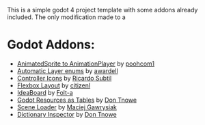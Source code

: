 This is a simple godot 4 project template with some addons already included.
The only modification made to a 

# Godot Addons:
- [AnimatedSprite to AnimationPlayer](https://github.com/poohcom1/godot-animated-sprite-2-player) by [poohcom1](https://github.com/poohcom1)
- [Automatic Layer enums](https://github.com/awardell/AutomaticLayerEnums) by [awardell](https://github.com/awardell)
- [Controller Icons](https://github.com/rsubtil/controller_icons/) by [Ricardo Subtil](https://github.com/rsubtil)
- [Flexbox Layout](https://github.com/citizenll/godot-flexbox) by [citizenl](https://github.com/citizenll)
- [IdeaBoard](https://github.com/folt-a/godot-idea-board) by [Folt-a](https://github.com/folt-a)
- [Godot Resources as Tables](https://github.com/don-tnowe/godot-resources-as-sheets-plugin/) by [Don Tnowe](https://github.com/don-tnowe)
- [Scene Loader](https://github.com/MASSHUU12/godot-scene-loader) by [Maciej Gawrysiak](https://github.com/MASSHUU12)
- [Dictionary Inspector](https://github.com/don-tnowe/godot-dictionary-inspector) by [Don Tnowe](https://github.com/don-tnowe)
